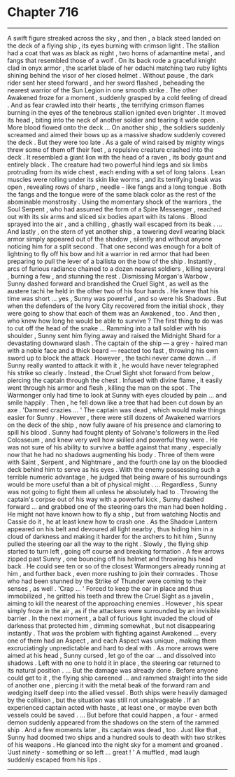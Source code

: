 
# Chapter 716


---

A swift figure streaked across the sky , and then , a black steed landed on the deck of a flying ship , its eyes burning with crimson light . The stallion had a coat that was as black as night , two horns of adamantine metal , and fangs that resembled those of a wolf .
On its back rode a graceful knight clad in onyx armor , the scarlet blade of her odachi matching two ruby lights shining behind the visor of her closed helmet . Without pause , the dark rider sent her steed forward , and her sword flashed , beheading the nearest warrior of the Sun Legion in one smooth strike .
The other Awakened froze for a moment , suddenly grasped by a cold feeling of dread .
And as fear crawled into their hearts , the terrifying crimson flames burning in the eyes of the tenebrous stallion ignited even brighter . It moved its head , biting into the neck of another soldier and tearing it wide open . More blood flowed onto the deck ...
On another ship , the soldiers suddenly screamed and aimed their bows up as a massive shadow suddenly covered the deck .
But they were too late .
As a gale of wind raised by mighty wings threw some of them off their feet , a repulsive creature crashed into the deck . It resembled a giant lion with the head of a raven , its body gaunt and entirely black . The creature had two powerful hind legs and six limbs protruding from its wide chest , each ending with a set of long talons .
Lean muscles were rolling under its skin like worms , and its terrifying beak was open , revealing rows of sharp , needle - like fangs and a long tongue . Both the fangs and the tongue were of the same black color as the rest of the abominable monstrosity .
Using the momentary shock of the warriors , the Soul Serpent , who had assumed the form of a Spire Messenger , reached out with its six arms and sliced six bodies apart with its talons . Blood sprayed into the air , and a chilling , ghastly wail escaped from its beak .
… And lastly , on the stern of yet another ship , a towering devil wearing black armor simply appeared out of the shadow , silently and without anyone noticing him for a split second .
That one second was enough for a bolt of lightning to fly off his bow and hit a warrior in red armor that had been preparing to pull the lever of a ballista on the bow of the ship . Instantly , arcs of furious radiance chained to a dozen nearest soldiers , killing several , burning a few , and stunning the rest .
Dismissing Morgan's Warbow , Sunny dashed forward and brandished the Cruel Sight , as well as the austere tachi he held in the other two of his four hands . He knew that his time was short … yes , Sunny was powerful , and so were his Shadows . But when the defenders of the Ivory City recovered from the initial shock , they were going to show that each of them was an Awakened , too .
And then , who knew how long he would be able to survive ?
The first thing to do was to cut off the head of the snake …
Ramming into a tall soldier with his shoulder , Sunny sent him flying away and raised the Midnight Shard for a devastating downward slash . The captain of the ship — a grey - haired man with a noble face and a thick beard — reacted too fast , throwing his own sword up to block the attack .
However , the tachi never came down … if Sunny really wanted to attack it with it , he would have never telegraphed his strike so clearly . Instead , the Cruel Sight shot forward from below , piercing the captain through the chest . Infused with divine flame , it easily went through his armor and flesh , killing the man on the spot .
The Warmonger only had time to look at Sunny with eyes clouded by pain … and smile happily . Then , he fell down like a tree that had been cut down by an axe .
'Damned crazies … '
The captain was dead , which would make things easier for Sunny . However , there were still dozens of Awakened warriors on the deck of the ship , now fully aware of his presence and clamoring to spill his blood . Sunny had fought plenty of Solvane's followers in the Red Colosseum , and knew very well how skilled and powerful they were .
He was not sure of his ability to survive a battle against that many , especially now that he had no shadows augmenting his body .
Three of them were with Saint , Serpent , and Nightmare , and the fourth one lay on the bloodied deck behind him to serve as his eyes . With the enemy possessing such a terrible numeric advantage , he judged that being aware of his surroundings would be more useful than a bit of physical might .
… Regardless , Sunny was not going to fight them all unless he absolutely had to .
Throwing the captain's corpse out of his way with a powerful kick , Sunny dashed forward … and grabbed one of the steering oars the man had been holding .
He might not have known how to fly a ship , but from watching Noctis and Cassie do it , he at least knew how to crash one .
As the Shadow Lantern appeared on his belt and devoured all light nearby , thus hiding him in a cloud of darkness and making it harder for the archers to hit him , Sunny pulled the steering oar all the way to the right .
Slowly , the flying ship started to turn left , going off course and breaking formation .
A few arrows zipped past Sunny , one bouncing off his helmet and throwing his head back . He could see ten or so of the closest Warmongers already running at him , and further back , even more rushing to join their comrades . Those who had been stunned by the Strike of Thunder were coming to their senses , as well .
'Crap … '
Forced to keep the oar in place and thus immobilized , he gritted his teeth and threw the Cruel Sight as a javelin , aiming to kill the nearest of the approaching enemies . However , his spear simply froze in the air , as if the attackers were surrounded by an invisible barrier .
In the next moment , a ball of furious light invaded the cloud of darkness that protected him , dimming somewhat , but not disappearing instantly .
That was the problem with fighting against Awakened … every one of them had an Aspect , and each Aspect was unique , making them excruciatingly unpredictable and hard to deal with .
As more arrows were aimed at his head , Sunny cursed , let go of the oar … and dissolved into shadows .
Left with no one to hold it in place , the steering oar returned to its natural position .
... But the damage was already done .
Before anyone could get to it , the flying ship careened … and rammed straight into the side of another one , piercing it with the metal beak of the forward ram and wedging itself deep into the allied vessel .
Both ships were heavily damaged by the collision , but the situation was still not unsalvageable . If an experienced captain acted with haste , at least one , or maybe even both vessels could be saved .
… But before that could happen , a four - armed demon suddenly appeared from the shadows on the stern of the rammed ship .
And a few moments later , its captain was dead , too .
Just like that , Sunny had doomed two ships and a hundred souls to death with two strikes of his weapons .
He glanced into the night sky for a moment and groaned .
'Just ninety - something or so left ... great ! '
A muffled , mad laugh suddenly escaped from his lips .

---

